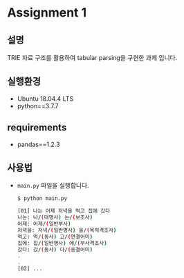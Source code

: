 # Assignment 1

## 설명

TRIE 자료 구조를 활용하여 tabular parsing을 구현한 과제 입니다.

## 실행환경

* Ubuntu 18.04.4 LTS
* python==3.7.7

## requirements

* pandas==1.2.3

## 사용법

* `main.py` 파일을 실행합니다.
    ``` bash
    $ python main.py
    ```
    ``` bash
    [01] 나는 어제 저녁을 먹고 집에 갔다
    나는: 나/(대명사) 는/(보조사)
    어제: 어제/(일반부사)
    저녁을: 저녁/(일반명사) 을/(목적격조사)
    먹고: 먹/(동사) 고/(연결어미)
    집에: 집/(일반명사) 에/(부사격조사)
    갔다: 갔/(동사) 다/(종결어미)
	.
	.
	[02] ...	
    ```
